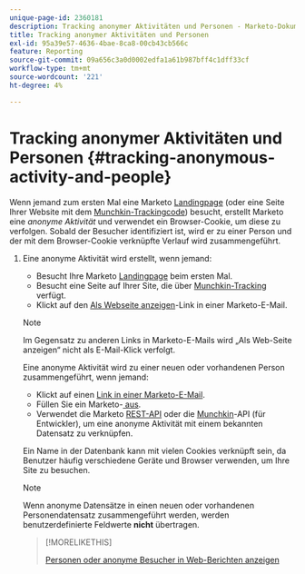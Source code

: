 ```yaml
---
unique-page-id: 2360181
description: Tracking anonymer Aktivitäten und Personen - Marketo-Dokumente - Produktdokumentation
title: Tracking anonymer Aktivitäten und Personen
exl-id: 95a39e57-4636-4bae-8ca8-00cb43cb566c
feature: Reporting
source-git-commit: 09a656c3a0d0002edfa1a61b987bff4c1dff33cf
workflow-type: tm+mt
source-wordcount: '221'
ht-degree: 4%

---
```


# Tracking anonymer Aktivitäten und Personen {#tracking-anonymous-activity-and-people}

Wenn jemand zum ersten Mal eine Marketo [Landingpage](/help/marketo/product-docs/demand-generation/landing-pages/free-form-landing-pages/create-a-free-form-landing-page.md) (oder eine Seite Ihrer Website mit dem [Munchkin-Trackingcode](/help/marketo/product-docs/administration/additional-integrations/add-munchkin-tracking-code-to-your-website.md)) besucht, erstellt Marketo eine _anonyme Aktivität_ und verwendet ein Browser-Cookie, um diese zu verfolgen. Sobald der Besucher identifiziert ist, wird er zu einer Person und der mit dem Browser-Cookie verknüpfte Verlauf wird zusammengeführt.

1. Eine anonyme Aktivität wird erstellt, wenn jemand:

   * Besucht Ihre Marketo [Landingpage](/help/marketo/product-docs/demand-generation/landing-pages/free-form-landing-pages/create-a-free-form-landing-page.md) beim ersten Mal.
   * Besucht eine Seite auf Ihrer Site, die über [Munchkin-Tracking](/help/marketo/product-docs/administration/additional-integrations/add-munchkin-tracking-code-to-your-website.md) verfügt.
   * Klickt auf den [Als Webseite anzeigen](/help/marketo/product-docs/email-marketing/general/functions-in-the-editor/add-a-view-as-web-page-link-to-an-email.md)-Link in einer Marketo-E-Mail.

   >[!NOTE]
   >
   >Im Gegensatz zu anderen Links in Marketo-E-Mails wird „Als Web-Seite anzeigen“ nicht als E-Mail-Klick verfolgt.

   Eine anonyme Aktivität wird zu einer neuen oder vorhandenen Person zusammengeführt, wenn jemand:

   * Klickt auf einen [Link in einer Marketo-E-Mail](/help/marketo/product-docs/email-marketing/general/using-tokens/add-tokens-to-an-email-link.md).
   * Füllen Sie ein Marketo-[ aus](/help/marketo/product-docs/demand-generation/forms/creating-a-form/create-a-form.md).
   * Verwendet die Marketo [REST-API](https://experienceleague.adobe.com/en/docs/marketo-developer/marketo/rest/lead-database/leads) oder die [Munchkin](https://experienceleague.adobe.com/en/docs/marketo-developer/marketo/javascriptapi/leadtracking/lead-tracking)-API (für Entwickler), um eine anonyme Aktivität mit einem bekannten Datensatz zu verknüpfen.

   Ein Name in der Datenbank kann mit vielen Cookies verknüpft sein, da Benutzer häufig verschiedene Geräte und Browser verwenden, um Ihre Site zu besuchen.

   >[!NOTE]
   >
   >Wenn anonyme Datensätze in einen neuen oder vorhandenen Personendatensatz zusammengeführt werden, werden benutzerdefinierte Feldwerte **nicht** übertragen.

   >[!MORELIKETHIS]
   >
   >[Personen oder anonyme Besucher in Web-Berichten anzeigen](/help/marketo/product-docs/reporting/basic-reporting/report-activity/display-people-or-anonymous-visitors-in-web-reports.md)

